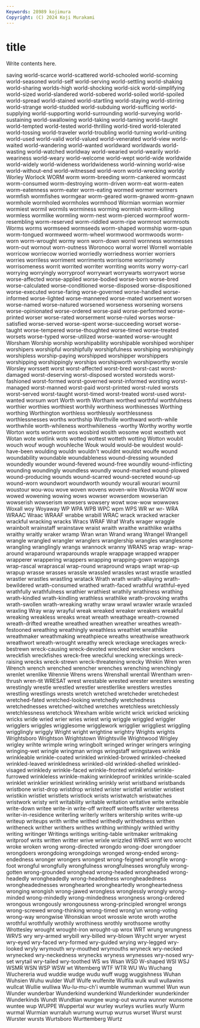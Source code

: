 ```yaml
---
Keywords: 28989 kojimura
Copyright: (C) 2024 Koji Murakami
---
```


# title

Write contents here.



saving world-scarce world-scattered world-schooled world-scorning world-seasoned
world-self world-serving world-settling world-shaking world-sharing worlds-high world-shocking world-sick world-simplifying world-sized
world-slandered world-sobered world-soiled world-spoiled world-spread world-stained world-startling world-staying world-stirring world-strange
world-studded world-subduing world-sufficing world-supplying world-supporting world-surrounding world-surveying world-sustaining world-swallowing world-taking
world-taming world-taught world-tempted world-tested world-thrilling world-tired world-tolerated world-tossing world-traveler world-troubling
world-turning world-uniting world-used world-valid world-valued world-venerated world-view world-waited world-wandering world-wanted
worldward worldwards world-wasting world-watched worldway world-wearied world-wearily world-weariness world-weary world-welcome
world-wept world-wide worldwide world-widely world-wideness worldwideness world-winning world-wise world-without-end world-witnessed
world-worn world-wrecking worldy Worley Worlock WORM worm worm-breeding worm-cankered wormcast
worm-consumed worm-destroying worm-driven worm-eat worm-eaten worm-eatenness worm-eater worm-eating wormed wormer
wormers wormfish wormfishes wormgear worm-geared worm-gnawed worm-gnawn wormhole wormholed wormholes
wormhood Wormian wormian wormier wormiest wormil wormils worminess worming wormish
worm-killing wormless wormlike wormling worm-nest worm-pierced wormproof worm-resembling worm-reserved worm-riddled
worm-ripe wormroot wormroots Worms worms wormseed wormseeds worm-shaped wormship worm-spun
worm-tongued wormweed worm-wheel wormwood wormwoods worm-worn worm-wrought wormy worn worn-down
wornil wornness wornnesses worn-out wornout worn-outness Woronoco worral worrel Worrell
worriable worricow worriecow worried worriedly worriedness worrier worriers worries worriless
worriment worriments worrisome worrisomely worrisomeness worrit worrited worriter worriting worrits
worry worry-carl worrying worryingly worryproof worrywart worrywarts worrywort worse worse-affected
worse-applied worse-bodied worse-born worse-bred worse-calculated worse-conditioned worse-disposed worse-dispositioned worse-executed worse-faring
worse-governed worse-handled worse-informed worse-lighted worse-mannered worse-mated worsement worsen worse-named worse-natured
worsened worseness worsening worsens worse-opinionated worse-ordered worse-paid worse-performed worse-printed worser
worse-rated worserment worse-ruled worses worse-satisfied worse-served worse-spent worse-succeeding worset worse-taught
worse-tempered worse-thoughted worse-timed worse-treated worsets worse-typed worse-utilized worse-wanted worse-wrought Worsham
Worship worship worshipability worshipable worshiped worshiper worshipers worshipful worshipfully worshipfulness
worshiping worshipingly worshipless worship-paying worshipped worshipper worshippers worshipping worshippingly worships
worshipworth worshipworthy worsle Worsley worssett worst worst-affected worst-bred worst-cast worst-damaged
worst-deserving worst-disposed worsted worsteds worst-fashioned worst-formed worst-governed worst-informed worsting worst-managed
worst-manned worst-paid worst-printed worst-ruled worsts worst-served worst-taught worst-timed worst-treated worst-used
worst-wanted worsum wort Worth worth Wortham worthed worthful worthfulness worthier
worthies worthiest worthily worthiness worthinesses Worthing worthing Worthington worthless worthlessly
worthlessness worthlessnesses worths worthship Worthville worthward worth-while worthwhile worth-whileness worthwhileness
-worthy Worthy worthy wortle Worton worts wortworm wos wosbird wosith
wosome wost wostteth wot Wotan wote wotlink wots wotted wottest
wotteth wotting Wotton woubit wouch wouf wough wouhleche Wouk would
would-be wouldest would-have-been woulding wouldn wouldn't wouldnt wouldst woulfe wound
woundability woundable woundableness wound-dressing wounded woundedly wounder wound-fevered wound-free woundily
wound-inflicting wounding woundingly woundless woundly wound-marked wound-plowed wound-producing wounds wound-scarred
wound-secreted wound-up wound-worn woundwort woundworth woundy wourali wourari wournil woustour
wou-wou wove woven wovens woven-wire Wovoka WOW wow wowed wowening
wowing wows wowser wowserdom wowserian wowserish wowserism wowsers wowsery wowt
wow-wow wowwows Woxall woy Woyaway WP WPA WPB WPC wpm
WPS WR wr wr- WRA WRAAC Wraac WRAAF wrabbe wrabill
WRAC wrack wracked wracker wrackful wracking wracks Wracs WRAF Wraf
Wrafs wrager wraggle wrainbolt wrainstaff wrainstave wraist wraith wraithe wraithlike
wraiths wraithy wraitly wraker wramp Wran wran Wrand wrang Wrangel
Wrangell wrangle wrangled wrangler wranglers wranglership wrangles wranglesome wrangling wranglingly
wrangs wrannock wranny WRANS wrap wrap- wrap-around wraparound wraparounds wraple
wrappage wrapped wrapper wrapperer wrappering wrappers wrapping wrapping-gown wrappings wrap-rascal
wraprascal wrap-round wrapround wraps wrapt wrap-up wrapup wrasse wrasses wrassle
wrassled wrassles wrast wrastle wrastled wrastler wrastles wrastling wratack Wrath
wrath wrath-allaying wrath-bewildered wrath-consumed wrathed wrath-faced wrathful wrathful-eyed wrathfully wrathfulness
wrathier wrathiest wrathily wrathiness wrathing wrath-kindled wrath-kindling wrathless wrathlike wrath-provoking
wraths wrath-swollen wrath-wreaking wrathy wraw wrawl wrawler wraxle wraxled wraxling
Wray wray wrayful wreak wreaked wreaker wreakers wreakful wreaking wreakless
wreaks wreat wreath wreathage wreath-crowned wreath-drifted wreathe wreathed wreathen wreather
wreathes wreath-festooned wreathing wreathingly wreathless wreathlet wreathlike wreathmaker wreathmaking wreathpiece
wreaths wreathwise wreathwork wreathwort wreath-wrought wreathy wreck wreckage wreckages wreck-bestrewn
wreck-causing wreck-devoted wrecked wrecker wreckers wreckfish wreckfishes wreck-free wreckful wrecking
wreckings wreck-raising wrecks wreck-strewn wreck-threatening wrecky Wrekin Wren wren Wrench
wrench wrenched wrencher wrenches wrenching wrenchingly wrenlet wrenlike Wrennie Wrens
wrens Wrenshall wrentail Wrentham wren-thrush wren-tit WRESAT wrest wrestable wrested
wrester wresters wresting wrestingly wrestle wrestled wrestler wrestlerlike wrestlers wrestles
wrestling wrestlings wrests wretch wretched wretcheder wretchedest wretched-fated wretched-looking wretchedly
wretchedness wretchednesses wretched-witched wretches wretchless wretchlessly wretchlessness wretchock Wrexham wrible
wricht wrick wricked wricking wricks wride wried wrier wries wriest
wrig wriggle wriggled wriggler wrigglers wriggles wrigglesome wrigglework wrigglier wriggliest
wriggling wrigglingly wriggly Wright wright wrightine wrightry Wrights wrights Wrightsboro
Wrightson Wrightstown Wrightsville Wrightwood Wrigley wrigley wrihte wrimple wring wringbolt
wringed wringer wringers wringing wringing-wet wringle wringman wrings wringstaff wringstaves
wrinkle wrinkleable wrinkle-coated wrinkled wrinkled-browed wrinkled-cheeked wrinkled-leaved wrinkledness wrinkled-old wrinkled-shelled
wrinkled-visaged wrinkledy wrinkle-faced wrinkle-fronted wrinkleful wrinkle-furrowed wrinkleless wrinkle-making wrinkleproof wrinkles
wrinkle-scaled wrinklet wrinklier wrinkliest wrinkling wrinkly wrist wristband wristbands wristbone
wrist-drop wristdrop wristed wrister wristfall wristier wristiest wristikin wristlet wristlets
wristlock wrists wristwatch wristwatches wristwork wristy writ writability writable writation
writative write writeable write-down writee write-in write-off writeoff writeoffs writer
writeress writer-in-residence writerling writerly writers writership writes write-up writeup writeups
writh writhe writhed writhedly writhedness writhen writheneck writher writhers writhes
writhing writhingly writhled writhy writing writinger Writings writings writing-table writmaker
writmaking writproof writs written writter wrive wrixle wrizzled WRNS wrnt
wro wrocht wroke wroken wrong wrong-directed wrongdo wrong-doer wrongdoer wrongdoers
wrongdoing wrongdoings wronged wrong-ended wrong-endedness wronger wrongers wrongest wrong-feigned wrongfile
wrong-foot wrongful wrongfully wrongfulness wrongfulnesses wrongfuly wrong-gotten wrong-grounded wronghead wrong-headed
wrongheaded wrong-headedly wrongheadedly wrong-headedness wrongheadedness wrongheadednesses wronghearted wrongheartedly wrongheartedness wronging
wrongish wrong-jawed wrongless wronglessly wrongly wrong-minded wrong-mindedly wrong-mindedness wrongness wrong-ordered
wrongous wrongously wrongousness wrong-principled wrongrel wrongs wrong-screwed wrong-thinking wrong-timed wrong'un
wrong-voting wrong-way wrongwise Wronskian wroot wrossle wrote wroth wrothe wrothful
wrothfully wrothily wrothiness wrothly wrothsome wrothy Wrottesley wrought wrought-iron wrought-up
wrox WRT wrung wrungness WRVS wry wry-armed wrybill wry-billed wry-blown
Wrycht wryer wryest wry-eyed wry-faced wry-formed wry-guided wrying wry-legged wry-looked
wryly wrymouth wry-mouthed wrymouths wryneck wry-necked wrynecked wry-neckedness wrynecks wryness
wrynesses wry-nosed wry-set wrytail wry-tailed wry-toothed WS ws Wsan WSD
W-shaped WSI WSJ WSMR WSN WSP WSW wt Wtemberg WTF
WTR WU Wu Wuchang Wuchereria wud wuddie wudge wudu wuff
wugg wuggishness Wuhan Wuhsien Wuhu wulder Wulf Wulfe wulfenite Wulfila
wulk wull wullawins wullcat Wullie wulliwa Wu-lu-mu-ch'i wumble wumman wummel
Wun wun Wunder wunderbar Wunderkind wunderkind Wunderkinder wunderkinder Wunderkinds Wundt
Wundtian wungee wung-out wunna wunner wunsome wuntee wup WUPPE Wuppertal
wur wurley wurleys wurlies wurly Wurm wurmal Wurmian wurraluh wurrung
wurrup wurrus wurset Wurst wurst Wurster wursts Wurtsboro Wurttemberg Wurtz
